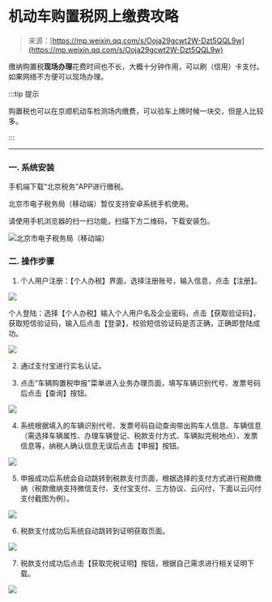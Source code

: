 # 机动车购置税网上缴费攻略

> 来源：[https://mp.weixin.qq.com/s/Ooja29gcwt2W-Dzt5QQL9w](https://mp.weixin.qq.com/s/Ooja29gcwt2W-Dzt5QQL9w)


缴纳购置税**现场办理**花费时间也不长，大概十分钟作用，可以刷（信用）卡支付。如果网络不方便可以现场办理。

:::tip 提示

购置税也可以在京顺机动车检测场内缴费，可以验车上牌时候一块交，但是人比较多。
 
:::

---

### 一. 系统安装

手机端下载“北京税务”APP进行缴税。

北京市电子税务局（移动端）暂仅支持安卓系统手机使用。

请使用手机浏览器的扫一扫功能，扫描下方二维码，下载安装包。

![北京市电子税务局（移动端）](https://cdn.jsdelivr.net/gh/AzureFatty/MoYouClubPic@master/2021/20210413151812.webp)

### 二. 操作步骤

1. 个人用户注册：【个人办税】界面，选择注册账号，输入信息，点击【注册】。
   
![](https://cdn.jsdelivr.net/gh/AzureFatty/MoYouClubPic@master/2021/20210413152004.webp)

个人登陆：选择【个人办税】输入个人用户名及企业密码，点击【获取验证码】，获取短信验证码，输入后点击【登录】，校验短信验证码是否正确，正确即登陆成功。

![](https://cdn.jsdelivr.net/gh/AzureFatty/MoYouClubPic@master/2021/20210413152033.webp)

2. 通过支付宝进行实名认证。

3. 点击“车辆购置税申报”菜单进入业务办理页面，填写车辆识别代号、发票号码后点击【查询】按钮。

![](https://cdn.jsdelivr.net/gh/AzureFatty/MoYouClubPic@master/2021/20210413152100.webp)

4. 系统根据填入的车辆识别代号、发票号码自动查询带出购车人信息、车辆信息（需选择车辆属性、办理车辆登记、税款支付方式、车辆拟完税地点）、发票信息等，纳税人确认信息无误后点击【申报】按钮。

![](https://cdn.jsdelivr.net/gh/AzureFatty/MoYouClubPic@master/2021/20210413152123.webp)

5. 申报成功后系统会自动跳转到税款支付页面，根据选择的支付方式进行税款缴纳（税款缴纳支持微信支付、支付宝支付、三方协议、云闪付，下面以云闪付支付截图为例）。

![](https://cdn.jsdelivr.net/gh/AzureFatty/MoYouClubPic@master/2021/20210413152200.webp)

6. 税款支付成功后系统自动跳转到证明获取页面。

![](https://cdn.jsdelivr.net/gh/AzureFatty/MoYouClubPic@master/2021/20210413152245.webp)

7. 税款支付成功后点击【获取完税证明】按钮，根据自己需求进行相关证明下载。

![](https://cdn.jsdelivr.net/gh/AzureFatty/MoYouClubPic@master/2021/20210413152309.webp)

